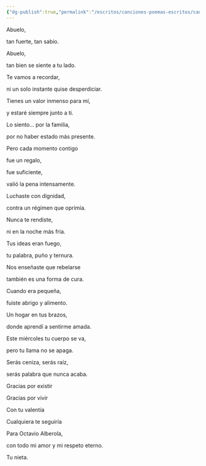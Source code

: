 ```yaml
---
{"dg-publish":true,"permalink":"/escritos/canciones-poemas-escritos/canciones-poemas-escritos/abuelo/"}
---
```


Abuelo,

tan fuerte, tan sabio.

Abuelo,

tan bien se siente a tu lado.

  

Te vamos a recordar,

ni un solo instante quise desperdiciar.

Tienes un valor inmenso para mí,

y estaré siempre junto a ti.

  

Lo siento… por la familia,

por no haber estado más presente.

Pero cada momento contigo

fue un regalo,

fue suficiente,

valió la pena intensamente.

  

Luchaste con dignidad,

contra un régimen que oprimía.

Nunca te rendiste,

ni en la noche más fría.

  

Tus ideas eran fuego,

tu palabra, puño y ternura.

Nos enseñaste que rebelarse

también es una forma de cura.

  

Cuando era pequeña,

fuiste abrigo y alimento.

Un hogar en tus brazos,

donde aprendí a sentirme amada.

  

Este miércoles tu cuerpo se va,

pero tu llama no se apaga.

Serás ceniza, serás raíz,

serás palabra que nunca acaba.

  

Gracias por existir

Gracias por vivir

Con tu valentía

Cualquiera te seguiría

  

Para Octavio Alberola,

con todo mi amor y mi respeto eterno.

Tu nieta.